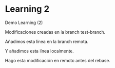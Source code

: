 # Learning 2
Demo Learning (2)

Modificaciones creadas en la branch test-branch.

Añadimos esta línea en la branch remota.

Y añadimos esta línea localmente.

Hago esta modificación en remoto antes del rebase.
